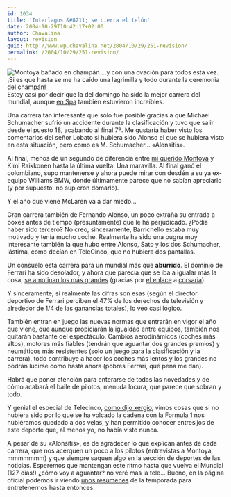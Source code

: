 ```yaml
---
id: 1034
title: 'Interlagos &#8211; se cierra el telón'
date: 2004-10-29T10:42:17+02:00
author: Chavalina
layout: revision
guid: http://www.wp.chavalina.net/2004/10/29/251-revision/
permalink: /2004/10/29/251-revision/
---
```

<img class="imgizqda" src="http://www.chavalina.net/imagenes/fotos/interlagos.jpg" alt="Montoya ba&ntilde;ado en champán" /> …y con una ovación para todos esta vez.  
¡Si es que hasta se me ha caído una lagrimilla y todo durante la ceremonia del champán!  
Estoy casi por decir que la del domingo ha sido la mejor carrera del mundial, aunque <a href="http://www.chavalina.net/comentar.php?idpost=203&#038;q=" target="_blank">en Spa</a> también estuvieron increíbles.

Una carrera tan interesante que sólo fue posible gracias a que Michael Schumacher sufrió un accidente durante la clasificación y tuvo que salir desde el puesto 18, acabando al final 7&ordm;. Me gustaría haber visto los comentarios del se&ntilde;or Lobato si hubiera sido Alonso el que se hubiera visto en esta situación, pero como es M. Schumacher… «Alonsitis».

Al final, menos de un segundo de diferencia entre <a href="http://www.chavalina.net/comentar.php?idpost=206&#038;q=" target="_blank">mi querido Montoya</a> y Kimi Raikkonen hasta la última vuelta. Una maravilla. Al final ganó el colombiano, supo mantenerse y ahora puede mirar con desdén a su ya ex-equipo Williams BMW, donde últimamente parece que no sabían apreciarlo (y por supuesto, no supieron domarlo).

Y el a&ntilde;o que viene McLaren va a dar miedo…

Gran carrera también de Fernando Alonso, un poco extra&ntilde;a su entrada a boxes antes de tiempo (presuntamente) que le ha perjudicado. ¿Podía haber sido tercero? No creo, sinceramente, Barrichello estaba muy motivado y tenía mucho coche. Realmente ha sido una pugna muy interesante también la que hubo entre Alonso, Sato y los dos Schumacher, lástima, como decían en TeleCinco, que no hubiera dos pantallas.

Un consuelo esta carrera para un mundial más que **aburrido**. El dominio de Ferrari ha sido desolador, y ahora que parecía que se iba a igualar más la cosa, <a href="http://noticiasdot.com/publicaciones/2004/1004/2810/noticias281004/noticias281004-1.htm" target="_blank">se amotinan los más grandes</a> (gracias por <a href="http://www.chavalina.net/comentar.php?idpost=250#1931" target="_blank">el enlace</a> a <a href="http://blog.corsaria.com/" target="_blank">corsaria</a>).

Y sinceramente, si realmente las cifras son esas (según el director deportivo de Ferrari perciben el 47% de los derechos de televisión y alrededor de 1/4 de las ganancias totales), lo veo casi lógico.

También entran en juego las nuevas normas que entrarán en vigor el a&ntilde;o que viene, que aunque propiciarán la igualdad entre equipos, también nos quitarán bastante del espectáculo. Cambios aerodinámicos (coches más altos), motores más fiables (tendrán que aguantar dos grandes premios) y neumáticos más resistentes (solo un juego para la clasificación y la carrera), todo contribuye a hacer los coches más lentos y los grandes no podrán lucirse como hasta ahora (pobres Ferrari, qué pena me dan).

Habrá que poner atención para enterarse de todas las novedades y de cómo acabará el baile de pilotos, menuda locura, que parece que sobran y todo.

Y genial el especial de Telecinco, <a href="http://log.xergio.net/uf-vaya-especial-de-la-f1-200304-de-telecinco.html" target="_blank">como dijo xergio</a>, vimos cosas que si no hubiera sido por lo que se ha volcado la cadena con la Formula 1 nos hubiéramos quedado a dos velas, y han permitido conocer entresijos de este deporte que, al menos yo, no había visto nunca.

A pesar de su «Alonsitis», es de agradecer lo que explican antes de cada carrera, que nos acerquen un poco a los pilotos (entrevistas a Montoya, mmmmmmm) y que siempre saquen algo en la sección de deportes de las noticias. Esperemos que mantengan este ritmo hasta que vuelva el Mundial (127 días!) ¿cómo voy a aguantar? no veré más la tele… Bueno, en la página oficial podemos ir viendo <a href="http://www.formula1.com/news/2349.html" target="_blank">unos resúmenes</a> de la temporada para entretenernos hasta entonces.